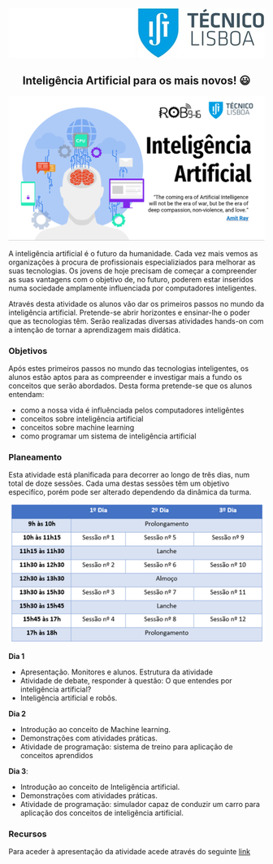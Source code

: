 ![NEG_LOGO](https://github.com/ROB9-16-IST/IA-para-mais-novos/blob/main/img/IST_A_RGB_NEG.png#gh-dark-mode-only)
![POS_LOGO](https://github.com/ROB9-16-IST/IA-para-mais-novos/blob/main/img/IST_A_RGB_POS.png#gh-light-mode-only)

<div align="center">
    <h2>Inteligência Artificial para os mais novos! 😃</h2> 
 </div>  

 ![CAPA](https://github.com/ROB9-16-IST/IA-para-mais-novos/blob/main/img/capa.png)

A inteligência artificial é o futuro da humanidade. Cada vez mais vemos as organizações à procura de profissionais especializiados para melhorar as suas tecnologias. Os jovens de hoje precisam de começar a compreender as suas vantagens com o objetivo de, no futuro, poderem estar inseridos numa sociedade amplamente influenciada por computadores inteligentes.

Através desta atividade os alunos vão dar os primeiros passos no mundo da inteligência artificial. Pretende-se abrir horizontes e ensinar-lhe o poder que as tecnologias têm. Serão realizadas diversas atividades hands-on com a intenção de tornar a aprendizagem mais didática.

### Objetivos

Após estes primeiros passos no mundo das tecnologias inteligentes, os alunos estão aptos para as compreender e investigar mais a fundo os conceitos que serão abordados. Desta forma pretende-se que os alunos entendam:

- como a nossa vida é influênciada pelos computadores inteligêntes
- conceitos sobre inteligência artificial
- conceitos sobre machine learning
- como programar um sistema de inteligência artificial

### Planeamento

Esta atividade está planificada para decorrer ao longo de três dias, num total de doze sessões. Cada uma destas sessões têm um objetivo especifíco, porém pode ser alterado dependendo da dinâmica da turma.

![PLAN](https://github.com/ROB9-16-IST/IA-para-mais-novos/blob/main/img/planificacao.png)

__Dia 1__
- Apresentação. Monitores e alunos. Estrutura da atividade
- Atividade de debate, responder à questão: O que entendes por inteligência artificial?
- Inteligência artificial e robôs.

__Dia 2__
- Introdução ao conceito de Machine learning.
- Demonstrações com atividades práticas.
- Atividade de programação: sistema de treino para aplicação de conceitos aprendidos

__Dia 3__:
- Introdução ao conceito de Inteligência artificial.
- Demonstrações com atividades práticas.
- Atividade de programação: simulador capaz de conduzir um carro para aplicação dos conceitos de inteligência artificial.

### Recursos

Para aceder à apresentação da atividade acede através do seguinte [link](https://drive.google.com/drive/folders/1GpFFsYo5em-bD7jWbIA4UCFlKILLTIQu?usp=sharing)
